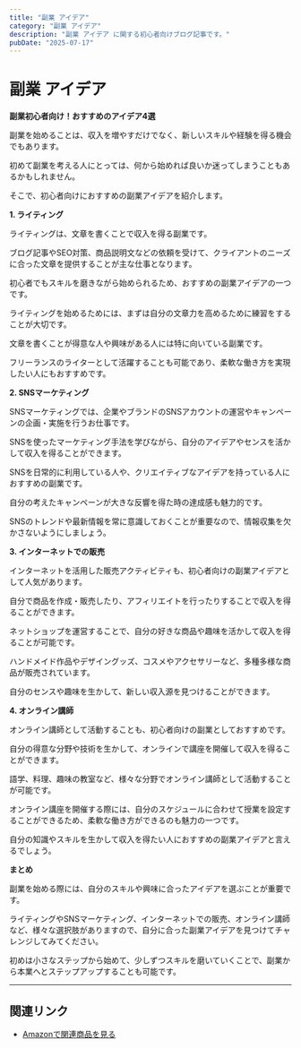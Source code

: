 ```yaml
---
title: "副業 アイデア"
category: "副業 アイデア"
description: "副業 アイデア に関する初心者向けブログ記事です。"
pubDate: "2025-07-17"
---
```


# 副業 アイデア

**副業初心者向け！おすすめのアイデア4選**

副業を始めることは、収入を増やすだけでなく、新しいスキルや経験を得る機会でもあります。

初めて副業を考える人にとっては、何から始めれば良いか迷ってしまうこともあるかもしれません。

そこで、初心者向けにおすすめの副業アイデアを紹介します。



**1. ライティング**

ライティングは、文章を書くことで収入を得る副業です。

ブログ記事やSEO対策、商品説明文などの依頼を受けて、クライアントのニーズに合った文章を提供することが主な仕事となります。

初心者でもスキルを磨きながら始められるため、おすすめの副業アイデアの一つです。



ライティングを始めるためには、まずは自分の文章力を高めるために練習をすることが大切です。

文章を書くことが得意な人や興味がある人には特に向いている副業です。

フリーランスのライターとして活躍することも可能であり、柔軟な働き方を実現したい人にもおすすめです。



**2. SNSマーケティング**

SNSマーケティングでは、企業やブランドのSNSアカウントの運営やキャンペーンの企画・実施を行うお仕事です。

SNSを使ったマーケティング手法を学びながら、自分のアイデアやセンスを活かして収入を得ることができます。



SNSを日常的に利用している人や、クリエイティブなアイデアを持っている人におすすめの副業です。

自分の考えたキャンペーンが大きな反響を得た時の達成感も魅力的です。

SNSのトレンドや最新情報を常に意識しておくことが重要なので、情報収集を欠かさないようにしましょう。



**3. インターネットでの販売**

インターネットを活用した販売アクティビティも、初心者向けの副業アイデアとして人気があります。

自分で商品を作成・販売したり、アフィリエイトを行ったりすることで収入を得ることができます。



ネットショップを運営することで、自分の好きな商品や趣味を活かして収入を得ることが可能です。

ハンドメイド作品やデザイングッズ、コスメやアクセサリーなど、多種多様な商品が販売されています。

自分のセンスや趣味を生かして、新しい収入源を見つけることができます。



**4. オンライン講師**

オンライン講師として活動することも、初心者向けの副業としておすすめです。

自分の得意な分野や技術を生かして、オンラインで講座を開催して収入を得ることができます。

語学、料理、趣味の教室など、様々な分野でオンライン講師として活動することが可能です。



オンライン講座を開催する際には、自分のスケジュールに合わせて授業を設定することができるため、柔軟な働き方ができるのも魅力の一つです。

自分の知識やスキルを生かして収入を得たい人におすすめの副業アイデアと言えるでしょう。



**まとめ**

副業を始める際には、自分のスキルや興味に合ったアイデアを選ぶことが重要です。

ライティングやSNSマーケティング、インターネットでの販売、オンライン講師など、様々な選択肢がありますので、自分に合った副業アイデアを見つけてチャレンジしてみてください。

初めは小さなステップから始めて、少しずつスキルを磨いていくことで、副業から本業へとステップアップすることも可能です。



---

## 関連リンク

- [Amazonで関連商品を見る](https://www.amazon.co.jp/s?k=%E5%89%AF%E6%A5%AD+%E3%82%A2%E3%82%A4%E3%83%87%E3%82%A2&tag=autowritehubai-22)
